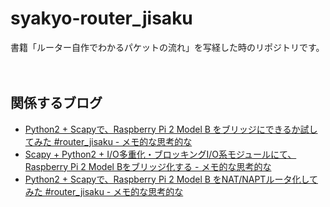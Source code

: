 # syakyo-router_jisaku

書籍「ルーター自作でわかるパケットの流れ」を写経した時のリポジトリです。

　  
## 関係するブログ

- [Python2 + Scapyで、Raspberry Pi 2 Model B をブリッジにできるか試してみた #router_jisaku - メモ的な思考的な](http://thinkami.hatenablog.com/entry/2018/01/03/140004)
- [Scapy + Python2 + I/O多重化・ブロッキングI/O系モジュールにて、Raspberry Pi 2 Model Bをブリッジ化する - メモ的な思考的な](http://thinkami.hatenablog.com/entry/2018/01/04/225048)
- [Python2 + Scapyで、Raspberry Pi 2 Model B をNAT/NAPTルータ化してみた #router_jisaku - メモ的な思考的な](http://thinkami.hatenablog.com/entry/2018/01/07/121824)

